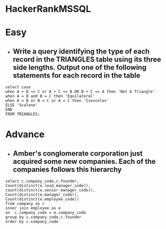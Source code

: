# HackerRankMSSQL

# Easy
- ## Write a query identifying the type of each record in the TRIANGLES table using its three side lengths. Output one of the following statements for each record in the table
```
select case
when A + B <= C or A + C <= B OR B + C <= A then 'Not A Triangle'
when A = B and B = C then 'Equilateral'
when A = B or B = C or A = C then 'Isosceles'
ELSE 'Scalene'
END
FROM TRIANGLES;
```

# Advance
- ## Amber's conglomerate corporation just acquired some new companies. Each of the companies follows this hierarchy
```
select c.company_code,c.founder,
Count(distinct(e.lead_manager_code)),
count(distinct(e.senior_manager_code)),
Count(distinct(e.manager_code)),
Count(distinct(e.employee_code))
from company as c
inner join employee as e
on  c.company_code = e.company_code
group by c.company_code,c.founder
order by c.company_code
```
